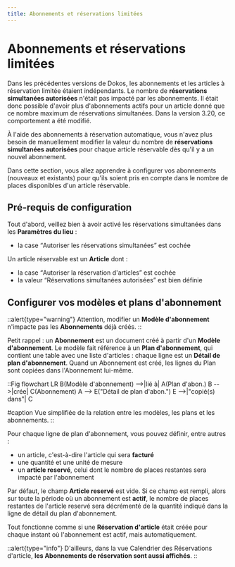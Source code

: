 ```yaml
---
title: Abonnements et réservations limitées
---
```


# Abonnements et réservations limitées

Dans les précédentes versions de Dokos, les abonnements et les articles à réservation limitée étaient indépendants.
Le nombre de **réservations simultanées autorisées** n'était pas impacté par les abonnements.
Il était donc possible d'avoir plus d'abonnements actifs pour un article donné que ce nombre maximum de réservations simultanées.
Dans la version 3.20, ce comportement a été modifié.

À l'aide des abonnements à réservation automatique, vous n'avez plus besoin de manuellement modifier la valeur du nombre de **réservations simultanées autorisées** pour chaque article réservable dès qu'il y a un nouvel abonnement.

Dans cette section, vous allez apprendre à configurer vos abonnements (nouveaux et existants) pour qu'ils soient pris en compte dans le nombre de places disponibles d'un article réservable.

## Pré-requis de configuration

Tout d'abord, veillez bien à avoir activé les réservations simultanées dans les **Paramètres du lieu** :
* la case <q>Autoriser les réservations simultanées</q> est cochée

Un article réservable est un **Article** dont :
* la case <q>Autoriser la réservation d'articles</q> est cochée
* la valeur <q>Réservations simultanées autorisées</q> est bien définie

## Configurer vos modèles et plans d'abonnement

::alert{type="warning"}
Attention, modifier un **Modèle d'abonnement** n'impacte pas les **Abonnements** déjà créés.
::

Petit rappel : un **Abonnement** est un document créé à partir d'un **Modèle d'abonnement**.
Le modèle fait référence à un **Plan d'abonnement**, qui contient une table avec une liste d'articles : chaque ligne est un **Détail de plan d'abonnement**.
Quand un Abonnement est créé, les lignes du Plan sont copiées dans l'Abonnement lui-même.

::Fig
<mermaid style="align-self: stretch;">
flowchart LR
  B(Modèle d'abonnement) -->|lié à| A(Plan d'abon.)
  B -->|crée| C(Abonnement)
  A --> E("Détail de plan d'abon.")
  E -->|"copié(s) dans"| C
</mermaid>

#caption
Vue simplifiée de la relation entre les modèles, les plans et les abonnements.
::

Pour chaque ligne de plan d'abonnement, vous pouvez définir, entre autres :
* un article, c'est-à-dire l'article qui sera **facturé**
* une quantité et une unité de mesure
* un **article reservé**, celui dont le nombre de places restantes sera impacté par l'abonnement

Par défaut, le champ **Article reservé** est vide. Si ce champ est rempli, alors sur toute la période où un abonnement est **actif**, le nombre de places restantes de l'article reservé sera décrémenté de la quantité indiqué dans la ligne de détail du plan d'abonnement.

Tout fonctionne comme si une **Réservation d'article** était créée pour chaque instant où l'abonnement est actif, mais automatiquement.

::alert{type="info"}
D'ailleurs, dans la vue Calendrier des Réservations d'article, **les Abonnements de réservation sont aussi affichés**.
::
